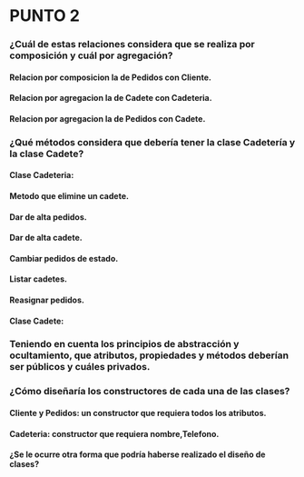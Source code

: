 # PUNTO 2
### ¿Cuál de estas relaciones considera que se realiza por composición y cuál por agregación?

#### Relacion por composicion la de Pedidos con Cliente.
#### Relacion por agregacion la de Cadete con Cadeteria.
#### Relacion por agregacion la de Pedidos con Cadete.

### ¿Qué métodos considera que debería tener la clase Cadetería y la clase Cadete?

#### Clase Cadeteria: 
#### Metodo que elimine un cadete.
#### Dar de alta pedidos.
#### Dar de alta cadete.
#### Cambiar pedidos de estado.
#### Listar cadetes.
#### Reasignar pedidos.

#### Clase Cadete:


### Teniendo en cuenta los principios de abstracción y ocultamiento, que atributos, propiedades y métodos deberían ser públicos y cuáles privados.


### ¿Cómo diseñaría los constructores de cada una de las clases?

#### Cliente y Pedidos: un constructor que requiera todos los atributos.
#### Cadeteria: constructor que requiera nombre,Telefono.



#### ¿Se le ocurre otra forma que podría haberse realizado el diseño de clases?